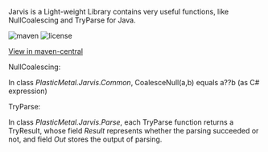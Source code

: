 Jarvis is a Light-weight Library contains very useful functions, 
like NullCoalescing and TryParse for Java. 

![maven](https://img.shields.io/maven-central/v/io.github.plastic-metal/Jarvis?style=flat-square)
![license](https://img.shields.io/github/license/Plastic-Metal/Jarvis?style=flat-square)

[View in maven-central](https://search.maven.org/artifact/io.github.plastic-metal/Jarvis/)


NullCoalescing: 

In class *PlasticMetal.Jarvis.Common*, 
CoalesceNull(a,b) equals a??b (as C# expression)

TryParse:

In class *PlasticMetal.Jarvis.Parse*,
each TryParse function returns a TryResult, 
whose field *Result* represents whether 
the parsing succeeded or not, 
and field *Out* stores the output of parsing.



